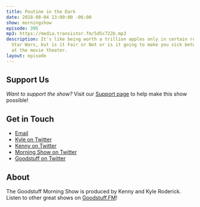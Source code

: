 ```yaml
---
title: Poutine in the Dark
date: 2018-08-04 13:09:00 -06:00
show: morningshow
episode: 395
mp3: https://media.transistor.fm/5d5c722b.mp3
description: It's like being worth a trillion apples only in certain rooms watching
  Star Wars, but is it Fair or Not or is it going to make you sick between two buns
  at the movie theater.
layout: episode
---
```


## Support Us
*Want to support the show?* Visit our [Support page](https://goodstuff.fm/support) to help make this show possible!

## Get in Touch
- [Email](mailto:kyle@goodstuff.fm)
- [Kyle on Twitter](http://twitter.com/dogburps)
- [Kenny on Twitter](http://twitter.com/kennyroderick_)
- [Morning Show on Twitter](http://twitter.com/morningshowam)
- [Goodstuff on Twitter](http://twitter.com/goodstufffm)

## About
The Goodstuff Morning Show is produced by Kenny and Kyle Roderick. Listen to other great shows on [Goodstuff.FM](http://goodstuff.fm/shows)!
